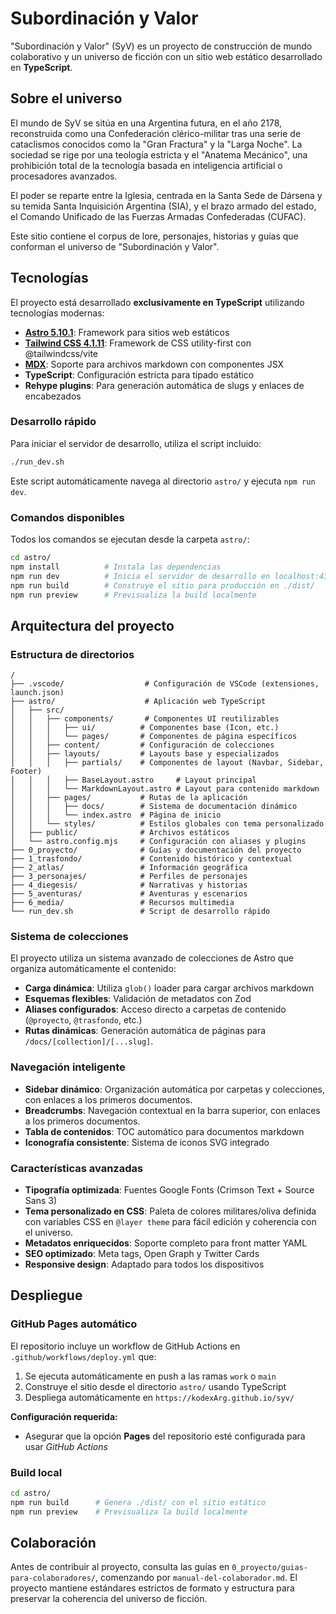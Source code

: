 # Subordinación y Valor

"Subordinación y Valor" (SyV) es un proyecto de construcción de mundo colaborativo y un universo de ficción con un sitio web estático desarrollado en **TypeScript**.

## Sobre el universo

El mundo de SyV se sitúa en una Argentina futura, en el año 2178, reconstruida como una Confederación clérico-militar tras una serie de cataclismos conocidos como la "Gran Fractura" y la "Larga Noche". La sociedad se rige por una teología estricta y el "Anatema Mecánico", una prohibición total de la tecnología basada en inteligencia artificial o procesadores avanzados.

El poder se reparte entre la Iglesia, centrada en la Santa Sede de Dársena y su temida Santa Inquisición Argentina (SIA), y el brazo armado del estado, el Comando Unificado de las Fuerzas Armadas Confederadas (CUFAC).

Este sitio contiene el corpus de lore, personajes, historias y guías que conforman el universo de "Subordinación y Valor".

## Tecnologías

El proyecto está desarrollado **exclusivamente en TypeScript** utilizando tecnologías modernas:

- **[Astro 5.10.1](https://astro.build)**: Framework para sitios web estáticos
- **[Tailwind CSS 4.1.11](https://tailwindcss.com)**: Framework de CSS utility-first con @tailwindcss/vite
- **[MDX](https://mdxjs.com)**: Soporte para archivos markdown con componentes JSX
- **TypeScript**: Configuración estricta para tipado estático
- **Rehype plugins**: Para generación automática de slugs y enlaces de encabezados

### Desarrollo rápido

Para iniciar el servidor de desarrollo, utiliza el script incluido:

```bash
./run_dev.sh
```

Este script automáticamente navega al directorio `astro/` y ejecuta `npm run dev`.

### Comandos disponibles

Todos los comandos se ejecutan desde la carpeta `astro/`:

```bash
cd astro/
npm install          # Instala las dependencias
npm run dev          # Inicia el servidor de desarrollo en localhost:4321
npm run build        # Construye el sitio para producción en ./dist/
npm run preview      # Previsualiza la build localmente
```

## Arquitectura del proyecto

### Estructura de directorios

```
/
├── .vscode/                  # Configuración de VSCode (extensiones, launch.json)
├── astro/                    # Aplicación web TypeScript
│   ├── src/
│   │   ├── components/       # Componentes UI reutilizables
│   │   │   ├── ui/          # Componentes base (Icon, etc.)
│   │   │   └── pages/       # Componentes de página específicos
│   │   ├── content/         # Configuración de colecciones
│   │   ├── layouts/         # Layouts base y especializados
│   │   │   ├── partials/    # Componentes de layout (Navbar, Sidebar, Footer)
│   │   │   ├── BaseLayout.astro     # Layout principal
│   │   │   └── MarkdownLayout.astro # Layout para contenido markdown
│   │   ├── pages/           # Rutas de la aplicación
│   │   │   ├── docs/        # Sistema de documentación dinámico
│   │   │   └── index.astro  # Página de inicio
│   │   └── styles/          # Estilos globales con tema personalizado
│   ├── public/              # Archivos estáticos
│   └── astro.config.mjs     # Configuración con aliases y plugins
├── 0_proyecto/              # Guías y documentación del proyecto
├── 1_trasfondo/             # Contenido histórico y contextual
├── 2_atlas/                 # Información geográfica
├── 3_personajes/            # Perfiles de personajes
├── 4_diegesis/              # Narrativas y historias
├── 5_aventuras/             # Aventuras y escenarios
├── 6_media/                 # Recursos multimedia
└── run_dev.sh               # Script de desarrollo rápido
```

### Sistema de colecciones

El proyecto utiliza un sistema avanzado de colecciones de Astro que organiza automáticamente el contenido:

- **Carga dinámica**: Utiliza `glob()` loader para cargar archivos markdown
- **Esquemas flexibles**: Validación de metadatos con Zod
- **Aliases configurados**: Acceso directo a carpetas de contenido (`@proyecto`, `@trasfondo`, etc.)
- **Rutas dinámicas**: Generación automática de páginas para `/docs/[collection]/[...slug]`.

### Navegación inteligente

- **Sidebar dinámico**: Organización automática por carpetas y colecciones, con enlaces a los primeros documentos.
- **Breadcrumbs**: Navegación contextual en la barra superior, con enlaces a los primeros documentos.
- **Tabla de contenidos**: TOC automático para documentos markdown
- **Iconografía consistente**: Sistema de iconos SVG integrado

### Características avanzadas

- **Tipografía optimizada**: Fuentes Google Fonts (Crimson Text + Source Sans 3)
- **Tema personalizado en CSS**: Paleta de colores militares/oliva definida con variables CSS en `@layer theme` para fácil edición y coherencia con el universo.
- **Metadatos enriquecidos**: Soporte completo para front matter YAML
- **SEO optimizado**: Meta tags, Open Graph y Twitter Cards
- **Responsive design**: Adaptado para todos los dispositivos

## Despliegue

### GitHub Pages automático

El repositorio incluye un workflow de GitHub Actions en `.github/workflows/deploy.yml` que:

1. Se ejecuta automáticamente en push a las ramas `work` o `main`
2. Construye el sitio desde el directorio `astro/` usando TypeScript
3. Despliega automáticamente en `https://kodexArg.github.io/syv/`

**Configuración requerida:**
- Asegurar que la opción **Pages** del repositorio esté configurada para usar *GitHub Actions*

### Build local

```bash
cd astro/
npm run build      # Genera ./dist/ con el sitio estático
npm run preview    # Previsualiza la build localmente
```

## Colaboración

Antes de contribuir al proyecto, consulta las guías en `0_proyecto/guias-para-colaboradores/`, comenzando por `manual-del-colaborador.md`. El proyecto mantiene estándares estrictos de formato y estructura para preservar la coherencia del universo de ficción.

